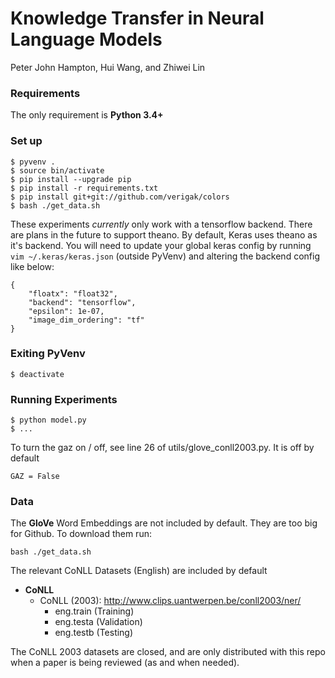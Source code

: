 Knowledge Transfer in Neural Language Models
====

Peter John Hampton, Hui Wang, and Zhiwei Lin

### Requirements

The only requirement is **Python 3.4+**

### Set up

```
$ pyvenv .
$ source bin/activate
$ pip install --upgrade pip
$ pip install -r requirements.txt
$ pip install git+git://github.com/verigak/colors
$ bash ./get_data.sh
```

These experiments _currently_ only work with a tensorflow backend. There are plans in the future to support theano. By default, Keras uses theano as it's backend. You will need to update your global keras config by running `vim ~/.keras/keras.json` (outside PyVenv) and altering the backend config like below:

```
{
    "floatx": "float32",
    "backend": "tensorflow",
    "epsilon": 1e-07,
    "image_dim_ordering": "tf"
}
```

### Exiting PyVenv

```
$ deactivate
```

### Running Experiments

```
$ python model.py
$ ...
```

To turn the gaz on / off, see line 26 of utils/glove_conll2003.py. It is off by default

```
GAZ = False
```

### Data

The **GloVe** Word Embeddings are not included by default. They are too big for Github. To download them run:

```
bash ./get_data.sh
```

The relevant CoNLL Datasets (English) are included by default

 - **CoNLL**
   - CoNLL (2003): http://www.clips.uantwerpen.be/conll2003/ner/
      - eng.train (Training)
      - eng.testa (Validation)
      - eng.testb (Testing)

The CoNLL 2003 datasets are closed, and are only distributed with this repo when a paper is being reviewed (as and when needed). 

